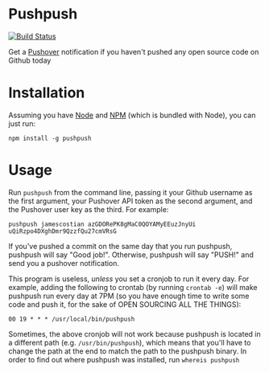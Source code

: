 # Pushpush

[![Build Status](https://img.shields.io/travis/jamescostian/pushpush.svg?style=flat)](https://travis-ci.org/jamescostian/pushpush)

Get a [Pushover](https://pushover.net/) notification if you haven't pushed any open source code on Github today

# Installation

Assuming you have [Node](http://nodejs.org) and [NPM](https://npmjs.org) (which is bundled with Node), you can just run:

```
npm install -g pushpush
```

# Usage

Run `pushpush` from the command line, passing it your Github username as the first argument, your Pushover API token as the second argument, and the Pushover user key as the third. For example:

```
pushpush jamescostian azGDORePK8gMaC0QOYAMyEEuzJnyUi uQiRzpo4DXghDmr9QzzfQu27cmVRsG
```

If you've pushed a commit on the same day that you run pushpush, pushpush will say "Good job!". Otherwise, pushpush will say "PUSH!" and send you a pushover notification.

This program is useless, *unless* you set a cronjob to run it every day. For example, adding the following to crontab (by running `crontab -e`) will make pushpush run every day at 7PM (so you have enough time to write some code and push it, for the sake of OPEN SOURCING ALL THE THINGS):

```
00 19 * * * /usr/local/bin/pushpush
```

Sometimes, the above cronjob will not work because pushpush is located in a different path (e.g. `/usr/bin/pushpush`), which means that you'll have to change the path at the end to match the path to the pushpush binary. In order to find out where pushpush was installed, run `whereis pushpush`
